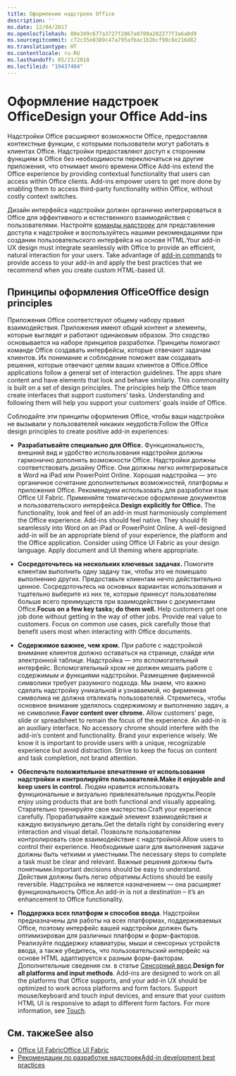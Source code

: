 ```yaml
---
title: Оформление надстроек Office
description: ''
ms.date: 12/04/2017
ms.openlocfilehash: 80e349c677a3727f2867a0780a202277f3a6a0d9
ms.sourcegitcommit: c72c35e8389c47a795afbac1b2bcf98c8e216d82
ms.translationtype: HT
ms.contentlocale: ru-RU
ms.lasthandoff: 05/23/2018
ms.locfileid: "19437404"
---
```

# <a name="design-your-office-add-ins"></a><span data-ttu-id="9f1b5-102">Оформление надстроек Office</span><span class="sxs-lookup"><span data-stu-id="9f1b5-102">Design your Office Add-ins</span></span>

<span data-ttu-id="9f1b5-p101">Надстройки Office расширяют возможности Office, предоставляя контекстные функции, с которыми пользователи могут работать в клиентах Office. Надстройки предоставляют доступ к сторонним функциям в Office без необходимости переключаться на другие приложения, что отнимает много времени.</span><span class="sxs-lookup"><span data-stu-id="9f1b5-p101">Office Add-ins extend the Office experience by providing contextual functionality that users can access within Office clients. Add-ins empower users to get more done by enabling them to access third-party functionality within Office, without costly context switches.</span></span> 

<span data-ttu-id="9f1b5-p102">Дизайн интерфейса надстройки должен органично интегрироваться в Office для эффективного и естественного взаимодействия с пользователями. Настройте [команды надстроек](add-in-commands.md) для представления доступа к надстройке и воспользуйтесь нашими рекомендациями при создании пользовательского интерфейса на основе HTML.</span><span class="sxs-lookup"><span data-stu-id="9f1b5-p102">Your add-in UX design must integrate seamlessly with Office to provide an efficient, natural interaction for your users. Take advantage of [add-in commands](add-in-commands.md) to provide access to your add-in and apply the best practices that we recommend when you create custom HTML-based UI.</span></span>

## <a name="office-design-principles"></a><span data-ttu-id="9f1b5-107">Принципы оформления Office</span><span class="sxs-lookup"><span data-stu-id="9f1b5-107">Office design principles</span></span>

<span data-ttu-id="9f1b5-p103">Приложения Office соответствуют общему набору правил взаимодействия. Приложения имеют общий контент и элементы, которые выглядят и работают одинаковым образом. Это сходство основывается на наборе принципов разработки. Принципы помогают команде Office создавать интерфейсы, которые отвечают задачам клиентов. Их понимание и соблюдение поможет вам создавать решения, которые отвечают целям ваших клиентов в Office.</span><span class="sxs-lookup"><span data-stu-id="9f1b5-p103">Office applications follow a general set of interaction guidelines. The apps share content and have elements that look and behave similarly. This commonality is built on a set of design principles. The principles help the Office team create interfaces that support customers’ tasks. Understanding and following them will help you support your customers’ goals inside of Office.</span></span>

<span data-ttu-id="9f1b5-113">Соблюдайте эти принципы оформления Office, чтобы ваши надстройки не вызывали у пользователей никаких неудобств:</span><span class="sxs-lookup"><span data-stu-id="9f1b5-113">Follow the Office design principles to create positive add-in experiences:</span></span>

- <span data-ttu-id="9f1b5-p104">**Разрабатывайте специально для Office.** Функциональность, внешний вид и удобство использования надстройки должны гармонично дополнять возможности Office. Надстройки должны соответствовать дизайну Office. Они должны легко интегрироваться в Word на iPad или PowerPoint Online. Хорошая надстройка — это органичное сочетание дополнительных возможностей, платформы и приложения Office. Рекомендуем использовать для разработки язык Office UI Fabric. Применяйте тематическое оформление документов и пользовательского интерфейса.</span><span class="sxs-lookup"><span data-stu-id="9f1b5-p104">**Design explicitly for Office.** The functionality, look and feel of an add-in must harmoniously complement the Office experience. Add-ins should feel native. They should fit seamlessly into Word on an iPad or PowerPoint Online. A well-designed add-in will be an appropriate blend of your experience, the platform and the Office application. Consider using Office UI Fabric as your design language. Apply document and UI theming where appropriate.</span></span>

- <span data-ttu-id="9f1b5-p105">**Сосредоточьтесь на нескольких ключевых задачах.** Помогите клиентам выполнить одну задачу так, чтобы это не помешало выполнению других. Предоставьте клиентам нечто действительно ценное. Сосредоточьтесь на основных вариантах использования и тщательно выберите из них те, которые принесут пользователям больше всего преимуществ при взаимодействии с документами Office.</span><span class="sxs-lookup"><span data-stu-id="9f1b5-p105">**Focus on a few key tasks; do them well.** Help customers get one job done without getting in the way of other jobs. Provide real value to customers. Focus on common use cases, pick carefully those that benefit users most when interacting with Office documents.</span></span>

- <span data-ttu-id="9f1b5-p106">**Содержимое важнее, чем хром.** При работе с надстройкой внимание клиентов должно оставаться на странице, слайде или электронной таблице. Надстройка — это вспомогательный интерфейс. Вспомогательный хром не должен мешать работе с содержимым и функциями надстройки. Размещение фирменной символики требует разумного подхода. Мы знаем, что важно сделать надстройку уникальной и узнаваемой, но фирменная символика не должна отвлекать пользователей. Стремитесь, чтобы основное внимание уделялось содержимому и выполнению задач, а не символике.</span><span class="sxs-lookup"><span data-stu-id="9f1b5-p106">**Favor content over chrome.** Allow customers’ page, slide or spreadsheet to remain the focus of the experience. An add-in is an auxiliary interface. No accessory chrome should interfere with the add-in’s content and functionality. Brand your experience wisely. We know it is important to provide users with a unique, recognizable experience but avoid distraction. Strive to keep the focus on content and task completion, not brand attention.</span></span>

- <span data-ttu-id="9f1b5-132">**Обеспечьте положительное впечатление от использования надстройки и контролируйте пользователей.**</span><span class="sxs-lookup"><span data-stu-id="9f1b5-132">**Make it enjoyable and keep users in control.**</span></span> <span data-ttu-id="9f1b5-133">Людям нравится использовать функциональные и визуально привлекательные продукты.</span><span class="sxs-lookup"><span data-stu-id="9f1b5-133">People enjoy using products that are both functional and visually appealing.</span></span> <span data-ttu-id="9f1b5-134">Старательно тренируйте свое мастерство.</span><span class="sxs-lookup"><span data-stu-id="9f1b5-134">Craft your experience carefully.</span></span> <span data-ttu-id="9f1b5-135">Прорабатывайте каждый элемент взаимодействия и каждую визуальную деталь.</span><span class="sxs-lookup"><span data-stu-id="9f1b5-135">Get the details right by considering every interaction and visual detail.</span></span> <span data-ttu-id="9f1b5-136">Позвольте пользователям контролировать свое взаимодействие с надстройкой.</span><span class="sxs-lookup"><span data-stu-id="9f1b5-136">Allow users to control their experience.</span></span> <span data-ttu-id="9f1b5-137">Необходимые шаги для выполнения задачи должны быть четкими и уместными.</span><span class="sxs-lookup"><span data-stu-id="9f1b5-137">The necessary steps to complete a task must be clear and relevant.</span></span> <span data-ttu-id="9f1b5-138">Важные решения должны быть понятными.</span><span class="sxs-lookup"><span data-stu-id="9f1b5-138">Important decisions should be easy to understand.</span></span> <span data-ttu-id="9f1b5-139">Действия должны быть легко обратимы.</span><span class="sxs-lookup"><span data-stu-id="9f1b5-139">Actions should be easily reversible.</span></span> <span data-ttu-id="9f1b5-140">Надстройка не является назначением — она расширяет функциональность Office.</span><span class="sxs-lookup"><span data-stu-id="9f1b5-140">An add-in is not a destination – it’s an enhancement to Office functionality.</span></span>

- <span data-ttu-id="9f1b5-p108">**Поддержка всех платформ и способов ввода**. Надстройки предназначены для работы на всех платформах, поддерживаемых Office, поэтому интерфейс вашей надстройки должен быть оптимизирован для различных платформ и форм-факторов. Реализуйте поддержку клавиатуры, мыши и сенсорных устройств ввода, а также убедитесь, что пользовательский интерфейс на основе HTML адаптируется к разным форм-факторам. Дополнительные сведения см. в статье [Сенсорный ввод](../concepts/add-in-development-best-practices.md#optimize-for-touch).</span><span class="sxs-lookup"><span data-stu-id="9f1b5-p108">**Design for all platforms and input methods**. Add-ins are designed to work on all the platforms that Office supports, and your add-in UX should be optimized to work across platforms and form factors. Support mouse/keyboard and touch input devices, and ensure that your custom HTML UI is responsive to adapt to different form factors. For more information, see [Touch](../concepts/add-in-development-best-practices.md#optimize-for-touch).</span></span> 

## <a name="see-also"></a><span data-ttu-id="9f1b5-145">См. также</span><span class="sxs-lookup"><span data-stu-id="9f1b5-145">See also</span></span>
- [<span data-ttu-id="9f1b5-146">Office UI Fabric</span><span class="sxs-lookup"><span data-stu-id="9f1b5-146">Office UI Fabric</span></span>](https://dev.office.com/fabric) 
- [<span data-ttu-id="9f1b5-147">Рекомендации по разработке надстроек</span><span class="sxs-lookup"><span data-stu-id="9f1b5-147">Add-in development best practices</span></span>](../concepts/add-in-development-best-practices.md)

